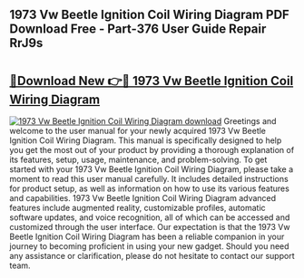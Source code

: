## 1973 Vw Beetle Ignition Coil Wiring Diagram PDF Download Free - Part-376 User Guide Repair RrJ9s

# <h2><a href="http://dfoozml.blite.top/?on=1973+Vw+Beetle+Ignition+Coil+Wiring+Diagram">🔗Download New 👉🔴 1973 Vw Beetle Ignition Coil Wiring Diagram</a></h2>

[![1973 Vw Beetle Ignition Coil Wiring Diagram download](https://i.imgur.com/lujVjoI.png)](http://dfoozml.blite.top/?on=1973+Vw+Beetle+Ignition+Coil+Wiring+Diagram)
Greetings and welcome to the user manual for your newly acquired 1973 Vw Beetle Ignition Coil Wiring Diagram. This manual is specifically designed to help you get the most out of your product by providing a thorough explanation of its features, setup, usage, maintenance, and problem-solving. To get started with your 1973 Vw Beetle Ignition Coil Wiring Diagram, please take a moment to read this user manual carefully. It includes detailed instructions for product setup, as well as information on how to use its various features and capabilities. 1973 Vw Beetle Ignition Coil Wiring Diagram advanced features include augmented reality, customizable profiles, automatic software updates, and voice recognition, all of which can be accessed and customized through the user interface. Our expectation is that the 1973 Vw Beetle Ignition Coil Wiring Diagram has been a reliable companion in your journey to becoming proficient in using your new gadget. Should you need any assistance or clarification, please do not hesitate to contact our support team.
